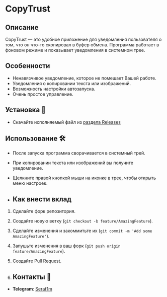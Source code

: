 # CopyTrust

## Описание
CopyTrust — это удобное приложение для уведомления пользователя о том, что он что-то скопировал в буфер обмена. Программа работает в фоновом режиме и показывает уведомления в системном трее.

## Особенности
- Ненавязчивое уведомление, которое не помешает Вашей работе.
- Уведомления о копировании текста или изображений.
- Возможность настройки автозапуска.
- Очень простое управление.

## Установка 🚀
- Скачайте исполняемый файл из [раздела Releases](https://github.com/srmrkN/CopyTrust/releases)

## Использование 🛠️
- После запуска программа сворачивается в системный трей.
- При копировании текста или изображений вы получите уведомление.
- Щелкните правой кнопкой мыши на иконке в трее, чтобы открыть меню настроек.

- ## Как внести вклад
1. Сделайте форк репозитория.
2. Создайте новую ветку (`git checkout -b feature/AmazingFeature`).
3. Сделайте изменения и закоммитьте их (`git commit -m 'Add some AmazingFeature'`).
4. Запушьте изменения в ваш форк (`git push origin feature/AmazingFeature`).
5. Создайте Pull Request.

6. ## Контакты 📧
- **Telegram**: [Seraf1m](https://t.me/hor1zonov)
